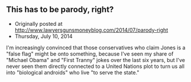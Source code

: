 ## This has to be parody, right?

 * Originally posted at http://www.lawyersgunsmoneyblog.com/2014/07/parody-right
 * Thursday, July 10, 2014

I'm increasingly convinced that those conservatives who claim Jones is a "false flag" might be onto something, because I've seen my share of "Michael Obama" and "First Tranny" jokes over the last six years, but I've never seen them directly connected to a United Nations plot to turn us all into "biological androids" who live "to serve the state."